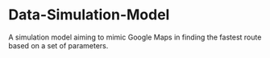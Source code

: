 # Data-Simulation-Model
A simulation model aiming to mimic Google Maps in finding the fastest route based on a set of parameters. 
